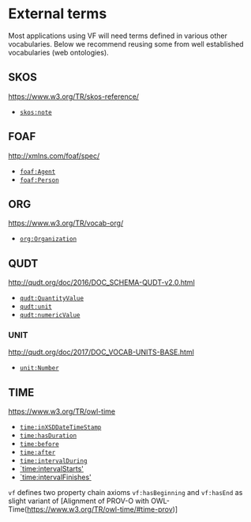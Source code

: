 # External terms

Most applications using VF will need terms defined in various other vocabularies. Below we recommend reusing some from well established vocabularies (web ontologies).

## SKOS

https://www.w3.org/TR/skos-reference/

* [`skos:note`](https://www.w3.org/TR/skos-reference/#note)

## FOAF

http://xmlns.com/foaf/spec/

* [`foaf:Agent`](http://xmlns.com/foaf/spec/#term_Agent)
* [`foaf:Person`](http://xmlns.com/foaf/spec/#term_Person)

## ORG

https://www.w3.org/TR/vocab-org/

* [`org:Organization`](https://www.w3.org/TR/vocab-org/#org:Organization)

## QUDT

http://qudt.org/doc/2016/DOC_SCHEMA-QUDT-v2.0.html

* [`qudt:QuantityValue`](http://qudt.org/doc/2016/DOC_SCHEMA-QUDT-v2.0.html#Classes)
* [`qudt:unit`](http://qudt.org/doc/2016/DOC_SCHEMA-QUDT-v2.0.html#Properties)
* [`qudt:numericValue`](http://qudt.org/doc/2016/DOC_SCHEMA-QUDT-v2.0.html#Properties)

### UNIT

http://qudt.org/doc/2017/DOC_VOCAB-UNITS-BASE.html

* [`unit:Number`](http://qudt.org/doc/2017/DOC_VOCAB-UNITS-BASE.html#Instances)

## TIME

https://www.w3.org/TR/owl-time

* [`time:inXSDDateTimeStamp`](https://www.w3.org/TR/owl-time/#time:inXSDDateTimeStamp)
* [`time:hasDuration`](https://www.w3.org/TR/owl-time/#time:hasDuration)
* [`time:before`](https://www.w3.org/TR/owl-time/#time:before)
* [`time:after`](https://www.w3.org/TR/owl-time/#time:after)
* [`time:intervalDuring`](https://www.w3.org/TR/owl-time/#time:intervalDuring)
* [`time:intervalStarts'](https://www.w3.org/TR/owl-time/#time:intervalStarts)
* [`time:intervalFinishes'](https://www.w3.org/TR/owl-time/#time:intervalFinishes)

`vf` defines two property chain axioms `vf:hasBeginning` and `vf:hasEnd` as slight variant
of [Alignment of PROV-O with OWL-Time(https://www.w3.org/TR/owl-time/#time-prov)]